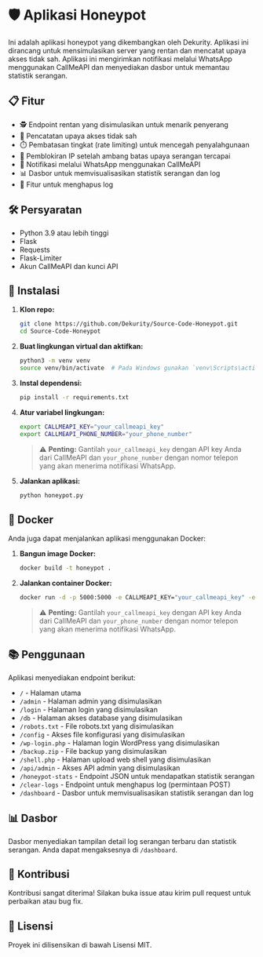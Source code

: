 # 🛡️ Aplikasi Honeypot

Ini adalah aplikasi honeypot yang dikembangkan oleh Dekurity. Aplikasi ini dirancang untuk mensimulasikan server yang rentan dan mencatat upaya akses tidak sah. Aplikasi ini mengirimkan notifikasi melalui WhatsApp menggunakan CallMeAPI dan menyediakan dasbor untuk memantau statistik serangan.

## 📋 Fitur

- 🕵️ Endpoint rentan yang disimulasikan untuk menarik penyerang
- 📝 Pencatatan upaya akses tidak sah
- ⏱️ Pembatasan tingkat (rate limiting) untuk mencegah penyalahgunaan
- 🚫 Pemblokiran IP setelah ambang batas upaya serangan tercapai
- 📲 Notifikasi melalui WhatsApp menggunakan CallMeAPI
- 📊 Dasbor untuk memvisualisasikan statistik serangan dan log
- 🧹 Fitur untuk menghapus log

## 🛠️ Persyaratan

- Python 3.9 atau lebih tinggi
- Flask
- Requests
- Flask-Limiter
- Akun CallMeAPI dan kunci API

## 🚀 Instalasi

1. **Klon repo:**
    ```bash
    git clone https://github.com/Dekurity/Source-Code-Honeypot.git
    cd Source-Code-Honeypot
    ```

2. **Buat lingkungan virtual dan aktifkan:**
    ```bash
    python3 -m venv venv
    source venv/bin/activate  # Pada Windows gunakan `venv\Scripts\activate`
    ```

3. **Instal dependensi:**
    ```bash
    pip install -r requirements.txt
    ```

4. **Atur variabel lingkungan:**
    ```bash
    export CALLMEAPI_KEY="your_callmeapi_key"
    export CALLMEAPI_PHONE_NUMBER="your_phone_number"
    ```
    > ⚠️ **Penting:** Gantilah `your_callmeapi_key` dengan API key Anda dari CallMeAPI dan `your_phone_number` dengan nomor telepon yang akan menerima notifikasi WhatsApp.

5. **Jalankan aplikasi:**
    ```bash
    python honeypot.py
    ```

## 🐳 Docker

Anda juga dapat menjalankan aplikasi menggunakan Docker:

1. **Bangun image Docker:**
    ```bash
    docker build -t honeypot .
    ```

2. **Jalankan container Docker:**
    ```bash
    docker run -d -p 5000:5000 -e CALLMEAPI_KEY="your_callmeapi_key" -e CALLMEAPI_PHONE_NUMBER="your_phone_number" honeypot
    ```
    > ⚠️ **Penting:** Gantilah `your_callmeapi_key` dengan API key Anda dari CallMeAPI dan `your_phone_number` dengan nomor telepon yang akan menerima notifikasi WhatsApp.

## 📚 Penggunaan

Aplikasi menyediakan endpoint berikut:

- `/` - Halaman utama
- `/admin` - Halaman admin yang disimulasikan
- `/login` - Halaman login yang disimulasikan
- `/db` - Halaman akses database yang disimulasikan
- `/robots.txt` - File robots.txt yang disimulasikan
- `/config` - Akses file konfigurasi yang disimulasikan
- `/wp-login.php` - Halaman login WordPress yang disimulasikan
- `/backup.zip` - File backup yang disimulasikan
- `/shell.php` - Halaman upload web shell yang disimulasikan
- `/api/admin` - Akses API admin yang disimulasikan
- `/honeypot-stats` - Endpoint JSON untuk mendapatkan statistik serangan
- `/clear-logs` - Endpoint untuk menghapus log (permintaan POST)
- `/dashboard` - Dasbor untuk memvisualisasikan statistik serangan dan log

## 📊 Dasbor

Dasbor menyediakan tampilan detail log serangan terbaru dan statistik serangan. Anda dapat mengaksesnya di `/dashboard`.

## 🤝 Kontribusi

Kontribusi sangat diterima! Silakan buka issue atau kirim pull request untuk perbaikan atau bug fix.

## 📄 Lisensi

Proyek ini dilisensikan di bawah Lisensi MIT.
